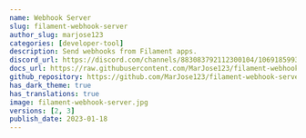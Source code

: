 ```yaml
---
name: Webhook Server
slug: filament-webhook-server
author_slug: marjose123
categories: [developer-tool]
description: Send webhooks from Filament apps.
discord_url: https://discord.com/channels/883083792112300104/1069185993770536990
docs_url: https://raw.githubusercontent.com/MarJose123/filament-webhook-server/2.x/README.md
github_repository: https://github.com/MarJose123/filament-webhook-server
has_dark_theme: true
has_translations: true
image: filament-webhook-server.jpg
versions: [2, 3]
publish_date: 2023-01-18
---
```

